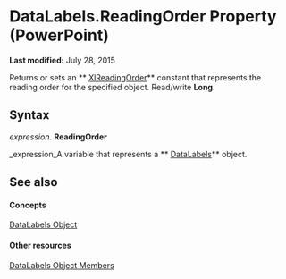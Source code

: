 
# DataLabels.ReadingOrder Property (PowerPoint)

 **Last modified:** July 28, 2015

Returns or sets an  ** [XlReadingOrder](38062197-37e0-f116-f7fb-d6ebeba2ff12.md)** constant that represents the reading order for the specified object. Read/write **Long**.

## Syntax

 _expression_. **ReadingOrder**

 _expression_A variable that represents a  ** [DataLabels](a0d0b0ec-6a12-9a5c-1026-1e1d85e488fa.md)** object.


## See also


#### Concepts


 [DataLabels Object](a0d0b0ec-6a12-9a5c-1026-1e1d85e488fa.md)
#### Other resources


 [DataLabels Object Members](8108391f-067b-7278-ea11-62d7a9129206.md)
